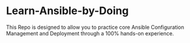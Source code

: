 # Learn-Ansible-by-Doing
This Repo is designed to allow you to practice core Ansible Configuration Management and Deployment through a 100% hands-on experience.
